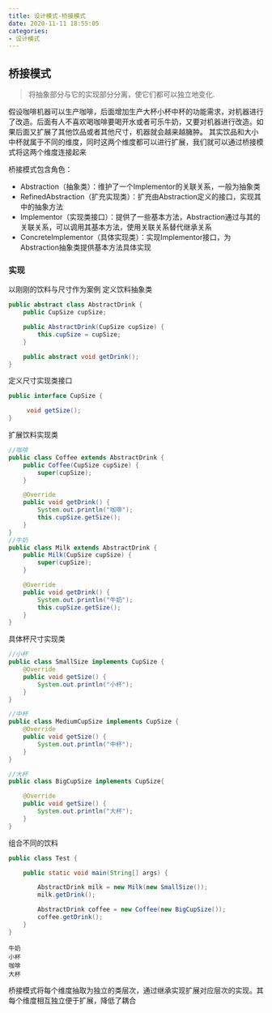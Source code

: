 ```yaml
---
title: 设计模式-桥接模式
date: 2020-11-11 18:55:05
categories: 
- 设计模式
---
```


## 桥接模式
> 将抽象部分与它的实现部分分离，使它们都可以独立地变化.

假设咖啡机器可以生产咖啡，后面增加生产大杯小杯中杯的功能需求，对机器进行了改造。后面有人不喜欢喝咖啡要喝开水或者可乐牛奶，又要对机器进行改造。如果后面又扩展了其他饮品或者其他尺寸，机器就会越来越臃肿。 其实饮品和大小中杯就属于不同的维度，同时这两个维度都可以进行扩展，我们就可以通过桥接模式将这两个维度连接起来

桥接模式包含角色：  
- Abstraction（抽象类）：维护了一个Implementor的关联关系，一般为抽象类
- RefinedAbstraction（扩充实现类）：扩充由Abstraction定义的接口，实现其中的抽象方法
- Implementor（实现类接口）：提供了一些基本方法，Abstraction通过与其的关联关系，可以调用其基本方法，使用关联关系替代继承关系
- ConcreteImplementor（具体实现类）：实现Implementor接口，为Abstraction抽象类提供基本方法具体实现
<!--more-->

### 实现
以刚刚的饮料与尺寸作为案例
定义饮料抽象类
```java
public abstract class AbstractDrink {
    public CupSize cupSize;

    public AbstractDrink(CupSize cupSize) {
        this.cupSize = cupSize;
    }

    public abstract void getDrink();
}
```

定义尺寸实现类接口
```java
public interface CupSize {

     void getSize();
}
```

扩展饮料实现类
```java
//咖啡
public class Coffee extends AbstractDrink {
    public Coffee(CupSize cupSize) {
        super(cupSize);
    }

    @Override
    public void getDrink() {
        System.out.println("咖啡");
        this.cupSize.getSize();
    }
}
//牛奶
public class Milk extends AbstractDrink {
    public Milk(CupSize cupSize) {
        super(cupSize);
    }

    @Override
    public void getDrink() {
        System.out.println("牛奶");
        this.cupSize.getSize();
    }
}
```

具体杯尺寸实现类
```java
//小杯
public class SmallSize implements CupSize {
    @Override
    public void getSize() {
        System.out.println("小杯");
    }
}

//中杯
public class MediumCupSize implements CupSize {
    @Override
    public void getSize() {
        System.out.println("中杯");
    }
}

//大杯
public class BigCupSize implements CupSize{

    @Override
    public void getSize() {
        System.out.println("大杯");
    }
}
```


组合不同的饮料
```java
public class Test {

    public static void main(String[] args) {

        AbstractDrink milk = new Milk(new SmallSize());
        milk.getDrink();

        AbstractDrink coffee = new Coffee(new BigCupSize());
        coffee.getDrink();
    }
}
```
```
牛奶
小杯
咖啡
大杯
```

桥接模式将每个维度抽取为独立的类层次，通过继承实现扩展对应层次的实现。其每个维度相互独立便于扩展，降低了耦合








